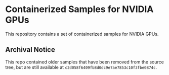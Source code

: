 # Containerized Samples for NVIDIA GPUs

This repository contains a set of containerized samples for NVIDIA GPUs.


## Archival Notice

This repo contained older samples that have been removed from the source tree,
but are still available at `c2d058f6409fb8d0dc9e7ae7853c10f3fbe0874c`.
